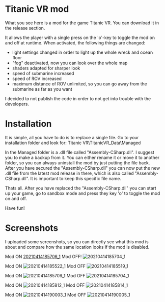 # Titanic VR mod

What you see here is a mod for the game Titanic VR. You can download it in the release section.

It allows the player with a single press on the 'o'-key to toggle the mod on and off at runtime.
When activated, the following things are changed:
- light settings changed in order to light up the whole wreck and ocean floor
- "fog" deactivated, now you can look over the whole map
- shaders adapted for sharper look
- speed of submarine increased
- speed of ROV increased
- maximum distance of ROV unlimited, so you can go away from the submarine as far as you want

I decided to not publish the code in order to not get into trouble with the developers.

# Installation
It is simple, all you have to do is to replace a single file. Go to your installation folder and look for:
Titanic VR\TitanicVR_Data\Managed

In the Managed folder is a .dll file called "Assembly-CSharp.dll".
I suggest you to make a backup from it. You can either rename it or move it to another folder, so you can always uninstall the mod by just putting the file back.
After you have secured the  "Assembly-CSharp.dll" you can now put the new .dll file from the latest mod release in there, which is also called "Assembly-CSharp.dll". It is important to keep this specific file name.

Thats all. After you have replaced the "Assembly-CSharp.dll" you can start up your game, go to sandbox mode and press they key 'o' to toggle the mod on and off.

Have fun! 

# Screenshots

I uploaded some screenshots, so you can directly see what this mod is about and compare how the same location looks if the mod is disabled.

Mod ON
[20210414185706_1](https://user-images.githubusercontent.com/75583358/114753562-dff4a580-9d57-11eb-980c-ff98d53431b9.jpg)
Mod OFF!
![20210414185704_1](https://user-images.githubusercontent.com/75583358/114753581-e71bb380-9d57-11eb-8ab0-f361b8e9c125.jpg)

Mod ON
![20210414185522_1](https://user-images.githubusercontent.com/75583358/114753024-4d540680-9d57-11eb-99f1-0d58f2763f89.jpg)
Mod OFF
![20210414185519_1](https://user-images.githubusercontent.com/75583358/114753124-652b8a80-9d57-11eb-95dd-42cea7d82cb2.jpg)

Mod ON
![20210414185706_1](https://user-images.githubusercontent.com/75583358/114753158-6ceb2f00-9d57-11eb-93f0-9be7e8daa175.jpg)
Mod OFF
![20210414185704_1](https://user-images.githubusercontent.com/75583358/114753181-7379a680-9d57-11eb-837c-b1358318bb2b.jpg)

Mod ON
![20210414185812_1](https://user-images.githubusercontent.com/75583358/114753260-8c825780-9d57-11eb-8904-725e6c1df00d.jpg)
Mod OFF
![20210414185814_1](https://user-images.githubusercontent.com/75583358/114753282-92783880-9d57-11eb-96ee-fffcb51a0c5a.jpg)

Mod ON
![20210414190003_1](https://user-images.githubusercontent.com/75583358/114753299-9a37dd00-9d57-11eb-811e-2c04627aba00.jpg)
Mod OFF
![20210414190005_1](https://user-images.githubusercontent.com/75583358/114753315-9f952780-9d57-11eb-9605-d78f9a19687a.jpg)


